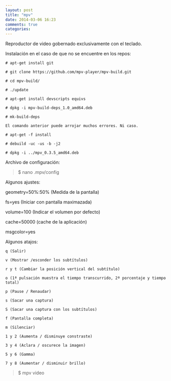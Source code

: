 ```yaml
---
layout: post
title: "mpv"
date: 2014-03-06 16:23
comments: true
categories: 
---
```

Reproductor de video gobernado exclusivamente con el teclado.

Instalación en el caso de que no se encuentre en los repos:

	# apt-get install git

	# git clone https://github.com/mpv-player/mpv-build.git

	# cd mpv-build/

	# ./update

	# apt-get install devscripts equivs

	# dpkg -i mpv-build-deps_1.0_amd64.deb

	# mk-build-deps

	El comando anterior puede arrojar muchos errores. Ni caso.

	# apt-get -f install

	# debuild -uc -us -b -j2

	# dpkg -i ../mpv_0.3.5_amd64.deb

Archivo de configuración:

>$ nano .mpv/config

Algunos ajustes:

geometry=50%:50% (Medida de la pantalla)

fs=yes (Iniciar con pantalla maximazada)

volume=100 (Indicar el volumen por defecto)

cache=50000 (cache de la aplicación)

msgcolor=yes

Algunos atajos:

	q (Salir)

	v (Mostrar /esconder los subtítulos)

	r y t (Cambiar la posición vertical del subtítulo)

	o (1ª pulsación muestra el tiempo transcurrido, 2ª porcentaje y tiempo total)

	p (Pause / Renaudar)

	s (Sacar una captura)

	S (Sacar una captura con los subtítulos)

	f (Pantalla completa)

	m (Silenciar)

	1 y 2 (Aumenta / disminuye constraste)

	3 y 4 (Aclara / oscurece la imagen)

	5 y 6 (Gamma)

	7 y 8 (Aumentar / disminuir brillo)

>$ mpv video

